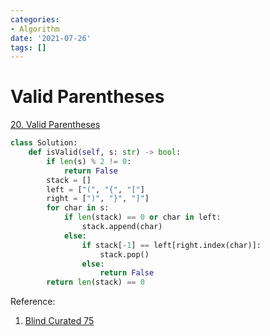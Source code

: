 ```yaml
---
categories:
- Algorithm
date: '2021-07-26'
tags: []
---
```


# Valid Parentheses

[20. Valid Parentheses](https://leetcode.com/problems/valid-parentheses/)

```python
class Solution:
    def isValid(self, s: str) -> bool:
        if len(s) % 2 != 0:
            return False
        stack = []
        left = ["(", "{", "["]
        right = [")", "}", "]"]
        for char in s:
            if len(stack) == 0 or char in left:
                stack.append(char)
            else:
                if stack[-1] == left[right.index(char)]:
                    stack.pop()
                else:
                    return False
        return len(stack) == 0

```

Reference:

1. [Blind Curated 75](https://leetcode.com/list/xoqag3yj/)